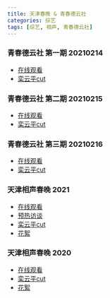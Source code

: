 ```yaml
---
title: 天津春晚 & 青春德云社
categories: 综艺
tags: [综艺, 相声, 青春德云社]
---
```

### 青春德云社 第一期 20210214
+ [在线观看]()
+ [栾云平cut]()

### 青春德云社 第二期 20210215
+ [在线观看]()
+ [栾云平cut]()

### 青春德云社 第三期 20210216
+ [在线观看]()
+ [栾云平cut]()

### 天津相声春晚 2021
+ [在线观看]()
+ [预热访谈]()
+ [栾云平cut]()
+ [花絮]()

### 天津相声春晚 2020
+ [在线观看]()
+ [栾云平cut]()
+ [花絮]()